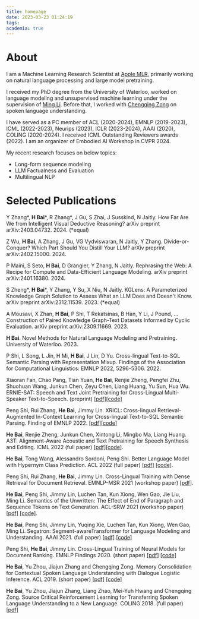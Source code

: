 ```yaml
---
title: homepage
date: 2023-03-23 01:24:19
tags:
academia: true
---
```

# About

I am a Machine Learning Research Scientist at [Apple MLR](https://machinelearning.apple.com/), primarily working on natural language processing and large model pretraining.

I received my PhD degree from the University of Waterloo, worked on language modeling and unsupervised machine learning under the supervision of [Ming Li](https://scholar.google.ca/citations?user=oGgPXFEAAAAJ&hl=en). 
Before that, I worked with [Chengqing Zong](https://scholar.google.com.hk/citations?user=l8lvKOQAAAAJ&hl=en) on spoken language understanding.

I have served as a PC member of ACL (2020-2024), EMNLP (2019-2023), ICML (2022-2023), Neurips (2023), ICLR (2023-2024), AAAI (2020), COLING (2020-2024). I received ICML Outstanding Reviewers awards (2022). I am an organizer of Embodied AI Workshop in CVPR 2024.
<!-- 
I am one of the challenge organizers of Embodied AI Workshop in CVPR 2024.  -->

My recent research focuses on below topics:
- Long-form sequence modeling
- LLM Factualness and Evaluation
- Multilingual NLP

<!-- 
My past works concern modeling text and speech sequences to achieve lower perplexity, better generation, and benefit downstream language tasks; specifically, we address the problem of modeling text and text-speech sequences with Transformer-based language models. My favorite works during my Ph.D. study are [Segment-Aware Language Modeling](https://arxiv.org/abs/2004.14996), [Hypernym-Instructed Language Modeling](arxiv.org/abs/2203.10692), and [Alignment-Aware Acoustic and Text Modeling](arxiv.org/abs/2203.09690).  -->

# Selected Publications

Y Zhang*, **H Bai***, R Zhang*, J Gu, S Zhai, J Susskind, N Jaitly. How Far Are We from Intelligent Visual Deductive Reasoning? arXiv preprint arXiv:2403.04732. 2024. (*equal)

Z Wu, **H Bai**, A Zhang, J Gu, VG Vydviswaran, N Jaitly, Y Zhang. Divide-or-Conquer? Which Part Should You Distill Your LLM? arXiv preprint arXiv:2402.15000. 2024.

P Maini, S Seto, **H Bai**, D Grangier, Y Zhang, N Jaitly. Rephrasing the Web: A Recipe for Compute and Data-Efficient Language Modeling. arXiv preprint arXiv:2401.16380. 2024.

S Zheng*, **H Bai***, Y Zhang, Y Su, X Niu, N Jaitly. KGLens: A Parameterized Knowledge Graph Solution to Assess What an LLM Does and Doesn't Know. arXiv preprint arXiv:2312.11539. 2023. (*equal)

A Mousavi, X Zhan, **H Bai**, P Shi, T Rekatsinas, B Han, Y Li, J Pound, ... Construction of Paired Knowledge Graph-Text Datasets Informed by Cyclic Evaluation. arXiv preprint arXiv:2309.11669. 2023.

**H Bai**. Novel Methods for Natural Language Modeling and Pretraining. University of Waterloo. 2023.

P Shi, L Song, L Jin, H Mi, **H Bai**, J Lin, D Yu. Cross-lingual Text-to-SQL Semantic Parsing with Representation Mixup. Findings of the Association for Computational Linguistics: EMNLP 2022, 5296-5306. 2022.



Xiaoran Fan, Chao Pang, Tian Yuan, **He Bai**, Renjie Zheng, Pengfei Zhu, Shuohuan Wang, Junkun Chen, Zeyu Chen, Liang Huang, Yu Sun, Hua Wu. ERNIE-SAT: Speech and Text Joint Pretraining for Cross-Lingual Multi-Speaker Text-to-Speech. (preprint) [[pdf]](https://arxiv.org/abs/2211.03545)[[code]](https://github.com/PaddlePaddle/PaddleSpeech/tree/develop/examples/aishell3_vctk/ernie_sat)

Peng Shi, Rui Zhang, **He Bai**, Jimmy Lin. XRICL: Cross-lingual Retrieval-Augmented In-Context Learning for Cross-lingual Text-to-SQL Semantic Parsing. Finding of EMNLP 2022. [[pdf]](https://arxiv.org/abs/2210.13693)[[code]](https://github.com/Impavidity/XRICL)


**He Bai**, Renjie Zheng, Junkun Chen, Xintong Li, Mingbo Ma, Liang Huang. A3T: Alignment-Aware Acoustic and Text Pretraining for Speech Synthesis and Editing.  ICML 2022 (full paper) [[pdf]](https://arxiv.org/abs/2203.09690)[[code]](https://github.com/richardbaihe/a3t).

**He Bai**, Tong Wang, Alessandro Sordoni, Peng Shi. Better Language Model with Hypernym Class Prediction. ACL 2022 (full paper) [[pdf]](https://openreview.net/pdf?id=YjZH6EpuSY) [[code]](https://github.com/richardbaihe/robustLM).

Peng Shi, Rui Zhang, **He Bai**, Jimmy Lin. Cross-Lingual Training with Dense Retrieval for Document Retrieval. EMNLP-MSR 2021 (workshop paper) [[pdf]](https://arxiv.org/pdf/2109.01628.pdf).

**He Bai**, Peng Shi, Jimmy Lin, Luchen Tan, Kun Xiong, Wen Gao, Jie Liu, Ming Li. Semantics of the Unwritten: The Effect of End of Paragraph and Sequence Tokens on Text Generation. ACL-SRW 2021 (workshop paper) [[pdf]](https://arxiv.org/pdf/2004.02251.pdf) [[code]](https://github.com/rsvp-ai/semantic_unwritten).

**He Bai**, Peng Shi, Jimmy Lin, Yuqing Xie, Luchen Tan, Kun Xiong, Wen Gao, Ming Li. Segatron: Segment-awareTransformer for Language Modeling and Understanding. AAAI 2021. (full paper) [[pdf]](https://arxiv.org/abs/2004.14996) [[code]](https://github.com/rsvp-ai/segatron_aaai)

Peng Shi, **He Bai**, Jimmy Lin. Cross-Lingual Training of Neural Models for Document Ranking. EMNLP Findings 2020. (short paper) [[pdf]](https://www.aclweb.org/anthology/2020.findings-emnlp.249/) [[code]](https://github.com/Impavidity/cross-lingual-doc-ranking)


**He Bai**, Yu Zhou, Jiajun Zhang and Chengqing Zong. Memory Consolidation for Contextual Spoken Language Understanding with Dialogue Logistic Inference. ACL 2019. (short paper) [[pdf]](https://arxiv.org/pdf/1906.01788.pdf) [[code]](https://github.com/richardbaihe/conslu)


**He Bai**, Yu Zhou, Jiajun Zhang, Liang Zhao, Mei-Yuh Hwang and Chengqing Zong. Source Critical Reinforcement Learning for Transferring Spoken Language Understanding to a New Language. COLING 2018. (full paper) [[pdf]](https://arxiv.org/pdf/1808.06167.pdf) 





